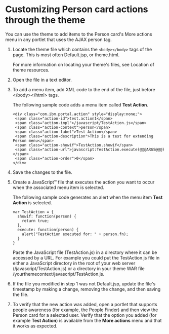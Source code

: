 # Customizing Person card actions through the theme

You can use the theme to add items to the Person card's More actions menu in any portlet that uses the AJAX person tag.

1.  Locate the theme file which contains the `<body></body>` tags of the page. This is most often Default.jsp, or theme.html.

    For more information on locating your theme's files, see Location of theme resources.

2.  Open the file in a text editor.

3.  To add a menu item, add XML code to the end of the file, just before </body\></html\> tags.

    The following sample code adds a menu item called **Test Action**.

    ```
    <div class="com.ibm.portal.action" style="display:none;">
     <span class="action-id">test.action1</span>
     <span class="action-impl">/javascript/TestAction.js</span>
     <span class="action-context">person</span>
     <span class="action-label">Test Action</span>
     <span class="action-description">This is a test for extending Person menu</span>
     <span class="action-showif">TestAction.showif</span>
     <span class="action-url">javascript:TestAction.execute(@@@ARGS@@@)</span>
     <span class="action-order">0</span>
    </div>
    ```

4.  Save the changes to the file.

5.  Create a JavaScript™ file that executes the action you want to occur when the associated menu item is selected.

    The following sample code generates an alert when the menu item **Test Action** is selected.

    ```
    var TestAction = {
      showif: function(person) {
        return true;
      },
      execute: function(person) {
        alert("TestAction executed for: " + person.fn);
      }
    }
    
    ```

    Paste the JavaScript file \(TestAction.js\) in a directory where it can be accessed by a URL. For example you could put the TestAction.js file in either a JavaScript directory in the root of your web server \(/javascript/TestAction.js\) or a directory in your theme WAR file /yourthemecontext/javascript/TestAction.js.

6.  If the file you modified in step 1 was not Default.jsp, update the file's timestamp by making a change, removing the change, and then saving the file.

7.  To verify that the new action was added, open a portlet that supports people awareness \(for example, the People Finder\) and then view the Person card for a selected user. Verify that the option you added \(for example **Test Action**\) is available from the **More actions** menu and that it works as expected.



